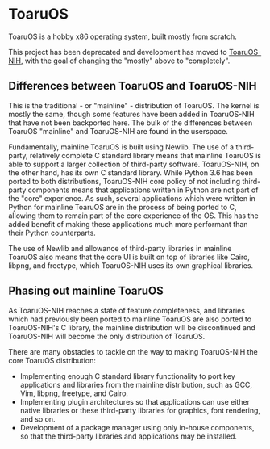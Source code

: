 # ToaruOS

ToaruOS is a hobby x86 operating system, built mostly from scratch.

This project has been deprecated and development has moved to [ToaruOS-NIH](https://gitlab.com/toaruos/toaru-nih), with the goal of changing the "mostly" above to "completely".

## Differences between ToaruOS and ToaruOS-NIH

This is the traditional - or "mainline" - distribution of ToaruOS. The kernel is mostly the same, though some features have been added in ToaruOS-NIH that have not been backported here. The bulk of the differences between ToaruOS "mainline" and ToaruOS-NIH are found in the userspace.

Fundamentally, mainline ToaruOS is built using Newlib. The use of a third-party, relatively complete C standard library means that mainline ToaruOS is able to support a larger collection of third-party software. ToaruOS-NIH, on the other hand, has its own C standard library. While Python 3.6 has been ported to both distributions, ToaruOS-NIH core policy of not including third-party components means that applications written in Python are not part of the "core" experience. As such, several applications which were written in Python for mainline ToaruOS are in the process of being ported to C, allowing them to remain part of the core experience of the OS. This has the added benefit of making these applications much more performant than their Python counterparts.

The use of Newlib and allowance of third-party libraries in mainline ToaruOS also means that the core UI is built on top of libraries like Cairo, libpng, and freetype, which ToaruOS-NIH uses its own graphical libraries.

## Phasing out mainline ToaruOS

As ToaruOS-NIH reaches a state of feature completeness, and libraries which had previously been ported to mainline ToaruOS are also ported to ToaruOS-NIH's C library, the mainline distribution will be discontinued and ToaruOS-NIH will become the only distribution of ToaruOS.

There are many obstacles to tackle on the way to making ToaruOS-NIH the core ToaruOS distribution:

- Implementing enough C standard library functionality to port key applications and libraries from the mainline distribution, such as GCC, Vim, libpng, freetype, and Cairo.
- Implementing plugin architectures so that applications can use either native libraries or these third-party libraries for graphics, font rendering, and so on.
- Development of a package manager using only in-house components, so that the third-party libraries and applications may be installed.

